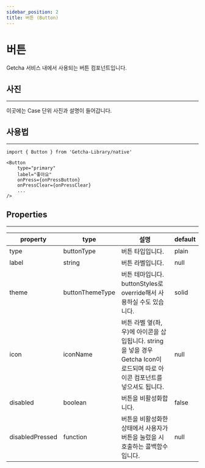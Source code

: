 ```yaml
---
sidebar_position: 2
title: 버튼 (Button)
---
```


# 버튼

Getcha 서비스 내에서 사용되는 버튼 컴포넌트입니다.

## 사진

---

이곳에는 Case 단위 사진과 설명이 들어갑니다.

## 사용법

---

```tsx
import { Button } from 'Getcha-Library/native'

<Button
	type="primary"
	label="좋아요"
	onPress={onPressButton}
	onPressClear={onPressClear}
	...
/>
```

## Properties

---

| property        | type            | 설명                                                                                                                         | default |
| --------------- | --------------- | ---------------------------------------------------------------------------------------------------------------------------- | ------- |
| type            | buttonType      | 버튼 타입입니다.                                                                                                             | plain   |
| label           | string          | 버튼 라벨입니다.                                                                                                             | null    |
| theme           | buttonThemeType | 버튼 테마입니다. buttonStyles로 override해서 사용하실 수도 있습니다.                                                         | solid   |
| icon            | iconName        | 버튼 라벨 옆(좌,우)에 아이콘을 삽입됩니다. string을 넣을 경우 Getcha Icon이 로드되며 따로 아이콘 컴포넌트를 넣으셔도 됩니다. | null    |
| disabled        | boolean         | 버튼을 비활성화합니다.                                                                                                       | false   |
| disabledPressed | function        | 버튼을 비활성화한 상태에서 사용자가 버튼을 눌렀을 시 호출하는 콜백함수입니다.                                                | null    |

